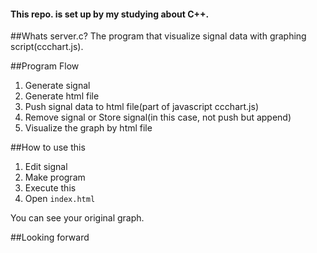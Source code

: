 #### This repo. is set up by my studying about C++.

##Whats server.c?
The program that visualize signal data with graphing script(ccchart.js).

##Program Flow
1. Generate signal
2. Generate html file
3. Push signal data to html file(part of javascript ccchart.js)
4. Remove signal or Store signal(in this case, not push but append)
5. Visualize the graph by html file

##How to use this
1. Edit signal
2. Make program
3. Execute this
4. Open `index.html`

You can see your original graph.

##Looking forward
